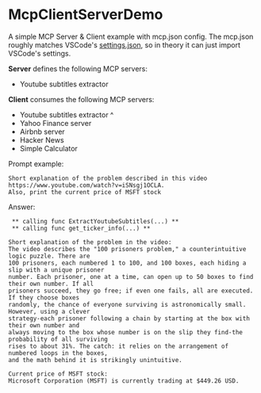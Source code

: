 # McpClientServerDemo

A simple MCP Server &amp; Client example with mcp.json config.
The mcp.json roughly matches VSCode's [settings.json](https://code.visualstudio.com/docs/copilot/chat/mcp-servers), so in theory it can just import VSCode's settings.

**Server** defines the following MCP servers:
  * Youtube subtitles extractor

**Client** consumes the following MCP servers:
  * Youtube subtitles extractor ^
  * Yahoo Finance server
  * Airbnb server
  * Hacker News
  * Simple Calculator

Prompt example:
```
Short explanation of the problem described in this video https://www.youtube.com/watch?v=iSNsgj1OCLA.
Also, print the current price of MSFT stock
```
Answer:
```
 ** calling func ExtractYoutubeSubtitles(...) **
 ** calling func get_ticker_info(...) **

Short explanation of the problem in the video:
The video describes the "100 prisoners problem," a counterintuitive logic puzzle. There are
100 prisoners, each numbered 1 to 100, and 100 boxes, each hiding a slip with a unique prisoner
number. Each prisoner, one at a time, can open up to 50 boxes to find their own number. If all
prisoners succeed, they go free; if even one fails, all are executed. If they choose boxes
randomly, the chance of everyone surviving is astronomically small. However, using a clever
strategy-each prisoner following a chain by starting at the box with their own number and
always moving to the box whose number is on the slip they find-the probability of all surviving
rises to about 31%. The catch: it relies on the arrangement of numbered loops in the boxes,
and the math behind it is strikingly unintuitive.

Current price of MSFT stock:
Microsoft Corporation (MSFT) is currently trading at $449.26 USD.
```
